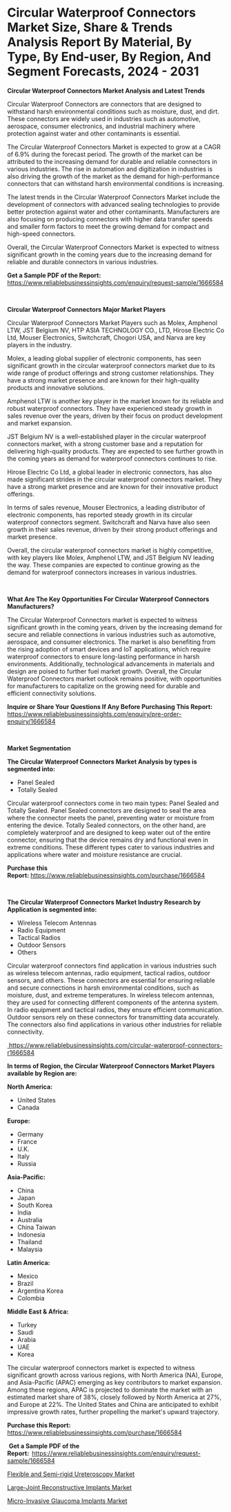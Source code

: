 <p><h1>Circular Waterproof Connectors Market Size, Share & Trends Analysis Report By Material, By Type, By End-user, By Region, And Segment Forecasts, 2024 - 2031</h1></p><p><strong>Circular Waterproof Connectors Market Analysis and Latest Trends</strong></p>
<p><p>Circular Waterproof Connectors are connectors that are designed to withstand harsh environmental conditions such as moisture, dust, and dirt. These connectors are widely used in industries such as automotive, aerospace, consumer electronics, and industrial machinery where protection against water and other contaminants is essential.</p><p>The Circular Waterproof Connectors Market is expected to grow at a CAGR of 6.9% during the forecast period. The growth of the market can be attributed to the increasing demand for durable and reliable connectors in various industries. The rise in automation and digitization in industries is also driving the growth of the market as the demand for high-performance connectors that can withstand harsh environmental conditions is increasing.</p><p>The latest trends in the Circular Waterproof Connectors Market include the development of connectors with advanced sealing technologies to provide better protection against water and other contaminants. Manufacturers are also focusing on producing connectors with higher data transfer speeds and smaller form factors to meet the growing demand for compact and high-speed connectors.</p><p>Overall, the Circular Waterproof Connectors Market is expected to witness significant growth in the coming years due to the increasing demand for reliable and durable connectors in various industries.</p></p>
<p><strong>Get a Sample PDF of the Report:&nbsp;</strong> <a href="https://www.reliablebusinessinsights.com/enquiry/request-sample/1666584">https://www.reliablebusinessinsights.com/enquiry/request-sample/1666584</a></p>
<p>&nbsp;</p>
<p><strong>Circular Waterproof Connectors Major Market Players</strong></p>
<p><p>Circular Waterproof Connectors Market Players such as Molex, Amphenol LTW, JST Belgium NV, HTP ASIA TECHNOLOGY CO., LTD, Hirose Electric Co Ltd, Mouser Electronics, Switchcraft, Chogori USA, and Narva are key players in the industry. </p><p>Molex, a leading global supplier of electronic components, has seen significant growth in the circular waterproof connectors market due to its wide range of product offerings and strong customer relationships. They have a strong market presence and are known for their high-quality products and innovative solutions. </p><p>Amphenol LTW is another key player in the market known for its reliable and robust waterproof connectors. They have experienced steady growth in sales revenue over the years, driven by their focus on product development and market expansion. </p><p>JST Belgium NV is a well-established player in the circular waterproof connectors market, with a strong customer base and a reputation for delivering high-quality products. They are expected to see further growth in the coming years as demand for waterproof connectors continues to rise.</p><p>Hirose Electric Co Ltd, a global leader in electronic connectors, has also made significant strides in the circular waterproof connectors market. They have a strong market presence and are known for their innovative product offerings.</p><p>In terms of sales revenue, Mouser Electronics, a leading distributor of electronic components, has reported steady growth in its circular waterproof connectors segment. Switchcraft and Narva have also seen growth in their sales revenue, driven by their strong product offerings and market presence.</p><p>Overall, the circular waterproof connectors market is highly competitive, with key players like Molex, Amphenol LTW, and JST Belgium NV leading the way. These companies are expected to continue growing as the demand for waterproof connectors increases in various industries.</p></p>
<p>&nbsp;</p>
<p><strong>What Are The Key Opportunities For Circular Waterproof Connectors Manufacturers?</strong></p>
<p><p>The Circular Waterproof Connectors market is expected to witness significant growth in the coming years, driven by the increasing demand for secure and reliable connections in various industries such as automotive, aerospace, and consumer electronics. The market is also benefiting from the rising adoption of smart devices and IoT applications, which require waterproof connectors to ensure long-lasting performance in harsh environments. Additionally, technological advancements in materials and design are poised to further fuel market growth. Overall, the Circular Waterproof Connectors market outlook remains positive, with opportunities for manufacturers to capitalize on the growing need for durable and efficient connectivity solutions.</p></p>
<p><strong>Inquire or Share Your Questions If Any Before Purchasing This Report:</strong> <a href="https://www.reliablebusinessinsights.com/enquiry/pre-order-enquiry/1666584">https://www.reliablebusinessinsights.com/enquiry/pre-order-enquiry/1666584</a></p>
<p>&nbsp;</p>
<p><strong>Market Segmentation</strong></p>
<p><strong>The Circular Waterproof Connectors Market Analysis by types is segmented into:</strong></p>
<p><ul><li>Panel Sealed</li><li>Totally Sealed</li></ul></p>
<p><p>Circular waterproof connectors come in two main types: Panel Sealed and Totally Sealed. Panel Sealed connectors are designed to seal the area where the connector meets the panel, preventing water or moisture from entering the device. Totally Sealed connectors, on the other hand, are completely waterproof and are designed to keep water out of the entire connector, ensuring that the device remains dry and functional even in extreme conditions. These different types cater to various industries and applications where water and moisture resistance are crucial.</p></p>
<p><strong>Purchase this Report:&nbsp;</strong><a href="https://www.reliablebusinessinsights.com/purchase/1666584">https://www.reliablebusinessinsights.com/purchase/1666584</a></p>
<p>&nbsp;</p>
<p><strong>The Circular Waterproof Connectors Market Industry Research by Application is segmented into:</strong></p>
<p><ul><li>Wireless Telecom Antennas</li><li>Radio Equipment</li><li>Tactical Radios</li><li>Outdoor Sensors</li><li>Others</li></ul></p>
<p><p>Circular waterproof connectors find application in various industries such as wireless telecom antennas, radio equipment, tactical radios, outdoor sensors, and others. These connectors are essential for ensuring reliable and secure connections in harsh environmental conditions, such as moisture, dust, and extreme temperatures. In wireless telecom antennas, they are used for connecting different components of the antenna system. In radio equipment and tactical radios, they ensure efficient communication. Outdoor sensors rely on these connectors for transmitting data accurately. The connectors also find applications in various other industries for reliable connectivity.</p></p>
<p><a href="https://www.reliablebusinessinsights.com/circular-waterproof-connectors-r1666584">&nbsp;https://www.reliablebusinessinsights.com/circular-waterproof-connectors-r1666584</a></p>
<p><strong>In terms of Region, the Circular Waterproof Connectors Market Players available by Region are:</strong></p>
<p>
    <p> <strong> North America: </strong>
        <ul>
            <li>United States</li>
            <li>Canada</li>
        </ul>
        </p> 
    <p> <strong> Europe: </strong>
        <ul>
            <li>Germany</li>
            <li>France</li>
            <li>U.K.</li>
            <li>Italy</li>
            <li>Russia</li>
        </ul>
        </p> 
    <p> <strong> Asia-Pacific: </strong>
        <ul>
            <li>China</li>
            <li>Japan</li>
            <li>South Korea</li>
            <li>India</li>
            <li>Australia</li>
            <li>China Taiwan</li>
            <li>Indonesia</li>
            <li>Thailand</li>
            <li>Malaysia</li>
        </ul>
        </p> 
    <p> <strong> Latin America: </strong>
        <ul>
            <li>Mexico</li>
            <li>Brazil</li>
            <li>Argentina Korea</li>
            <li>Colombia</li>
        </ul>
        </p> 
    <p> <strong> Middle East & Africa: </strong>
        <ul>
            <li>Turkey</li>
            <li>Saudi</li>
            <li>Arabia</li>
            <li>UAE</li>
            <li>Korea</li>
        </ul>
    </p>
    </p>
<p><p>The circular waterproof connectors market is expected to witness significant growth across various regions, with North America (NA), Europe, and Asia-Pacific (APAC) emerging as key contributors to market expansion. Among these regions, APAC is projected to dominate the market with an estimated market share of 38%, closely followed by North America at 27%, and Europe at 22%. The United States and China are anticipated to exhibit impressive growth rates, further propelling the market's upward trajectory.</p></p>
<p><strong>Purchase this Report: </strong><a href="https://www.reliablebusinessinsights.com/purchase/1666584">https://www.reliablebusinessinsights.com/purchase/1666584</a></p>
<p>&nbsp;<strong>Get a Sample PDF of the Report:&nbsp;&nbsp;</strong><a href="https://www.reliablebusinessinsights.com/enquiry/request-sample/1666584">https://www.reliablebusinessinsights.com/enquiry/request-sample/1666584</a></p>
<p><strong></strong></p>
<p><p><a href="https://github.com/irjbaube82/Market-Research-Report-List-1/blob/main/flexible-and-semi-rigid-ureteroscopy-market.md">Flexible and Semi-rigid Ureteroscopy Market</a></p><p><a href="https://github.com/mdmisese/Market-Research-Report-List-1/blob/main/large-joint-reconstructive-implants-market.md">Large-Joint Reconstructive Implants Market</a></p><p><a href="https://github.com/wybrqqeb6/Market-Research-Report-List-1/blob/main/micro-invasive-glaucoma-implants-market.md">Micro-Invasive Glaucoma Implants Market</a></p></p>